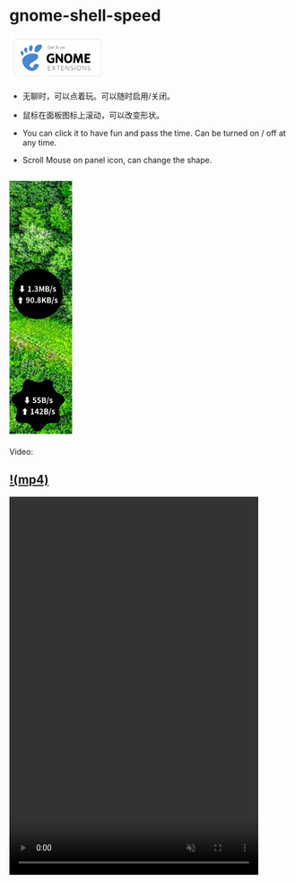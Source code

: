 # gnome-shell-speed

[<img alt="" height="80" src="https://raw.githubusercontent.com/andyholmes/gnome-shell-extensions-badge/master/get-it-on-ego.svg?sanitize=true">](https://extensions.gnome.org/extension/4901/screen-net-speed/)

- 无聊时，可以点着玩。可以随时启用/关闭。
- 鼠标在面板图标上滚动，可以改变形状。

- You can click it to have fun and pass the time. Can be turned on / off at any time.
- Scroll Mouse on panel icon, can change the shape.

![](screenshot.png)
---
Video:

[!(mp4)]('https://github.com/eexpress/gs-speed/blob/main/gs-speed.mp4')
---
<video width="444" height="674" controls autoplay muted loop>
  <source src="gs-speed.mp4" type="video/mp4">
</video>
